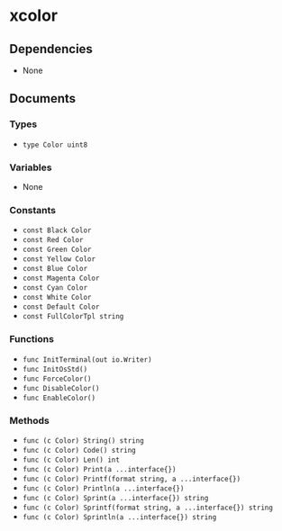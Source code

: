 # xcolor

## Dependencies

+ None

## Documents

### Types

+ `type Color uint8`

### Variables

+ None

### Constants

+ `const Black Color`
+ `const Red Color`
+ `const Green Color`
+ `const Yellow Color`
+ `const Blue Color`
+ `const Magenta Color`
+ `const Cyan Color`
+ `const White Color`
+ `const Default Color`
+ `const FullColorTpl string`

### Functions

+ `func InitTerminal(out io.Writer)`
+ `func InitOsStd()`
+ `func ForceColor()`
+ `func DisableColor()`
+ `func EnableColor()`

### Methods

+ `func (c Color) String() string`
+ `func (c Color) Code() string`
+ `func (c Color) Len() int`
+ `func (c Color) Print(a ...interface{})`
+ `func (c Color) Printf(format string, a ...interface{})`
+ `func (c Color) Println(a ...interface{})`
+ `func (c Color) Sprint(a ...interface{}) string`
+ `func (c Color) Sprintf(format string, a ...interface{}) string`
+ `func (c Color) Sprintln(a ...interface{}) string`
